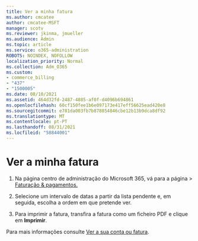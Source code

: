 ```yaml
---
title: Ver a minha fatura
ms.author: cmcatee
author: cmcatee-MSFT
manager: scotv
ms.reviewer: jkinma, jmueller
ms.audience: Admin
ms.topic: article
ms.service: o365-administration
ROBOTS: NOINDEX, NOFOLLOW
localization_priority: Normal
ms.collection: Adm_O365
ms.custom:
- commerce_billing
- "437"
- "1500005"
ms.date: 08/10/2021
ms.assetid: 464d32fd-2487-4885-af0f-d4096b694861
ms.openlocfilehash: 60cf150fee1b6e097173e417eff56625ead420e8
ms.sourcegitcommit: e781da003fb7b878854846cbe12b13b9dca8df92
ms.translationtype: MT
ms.contentlocale: pt-PT
ms.lasthandoff: 08/31/2021
ms.locfileid: "58844001"
---
```

# <a name="view-my-bill-or-invoice"></a>Ver a minha fatura

1. Na página centro de administração do Microsoft 365, vá  para a página \> [Faturação & pagamentos.](https://go.microsoft.com/fwlink/p/?linkid=848039)

2. Selecione um intervalo de datas a partir da lista pendente e, em seguida, escolha a ordem em que pretende ver.

3. Para imprimir a fatura, transfira a fatura como um ficheiro PDF e clique em **Imprimir**.

Para mais informações consulte [Ver a sua conta ou fatura](https://docs.microsoft.com/microsoft-365/commerce/billing-and-payments/view-your-bill-or-invoice).
